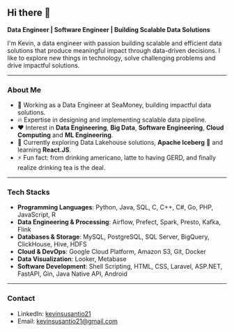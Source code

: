 ## Hi there 👋
**Data Engineer | Software Engineer | Building Scalable Data Solutions**

I'm Kevin, a data engineer with passion building scalable and efficient data solutions that produce meaningful impact through data-driven decisions. I like to explore new things in technology, solve challenging problems and drive impactful solutions.

-----
### About Me
- 💼 Working as a Data Engineer at SeaMoney, building impactful data solutions.
- 🔥 Expertise in designing and implementing scalable data pipeline.
- ❤️ Interest in **Data Engineering**, **Big Data**, **Software Engineering**, **Cloud Computing** and **ML Engineering**.
- 🔎 Currently exploring Data Lakehouse solutions, **Apache Iceberg** 🥶 and learning **React.JS**.
- ⚡ Fun fact: from drinking americano, latte to having GERD, and finally realize drinking tea is the deal.
-----
### Tech Stacks
- **Programming Languages**: Python, Java, SQL, C, C++, C#, Go, PHP, JavaScript, R
- **Data Engineering & Processing**: Airflow, Prefect, Spark, Presto, Kafka, Flink
- **Databases & Storage**: MySQL, PostgreSQL, SQL Server, BigQuery, ClickHouse, Hive, HDFS
- **Cloud & DevOps**: Google Cloud Platform, Amazon S3, Git, Docker
- **Data Visualization**: Looker, Metabase
- **Software Development**: Shell Scripting, HTML, CSS, Laravel, ASP.NET, FastAPI, Gin, Java Native API, Android
-----
### Contact
- LinkedIn: [kevinsusantio21](https://www.linkedin.com/in/kevinsusantio21/)
- Email: kevinsusantio21@gmail.com
